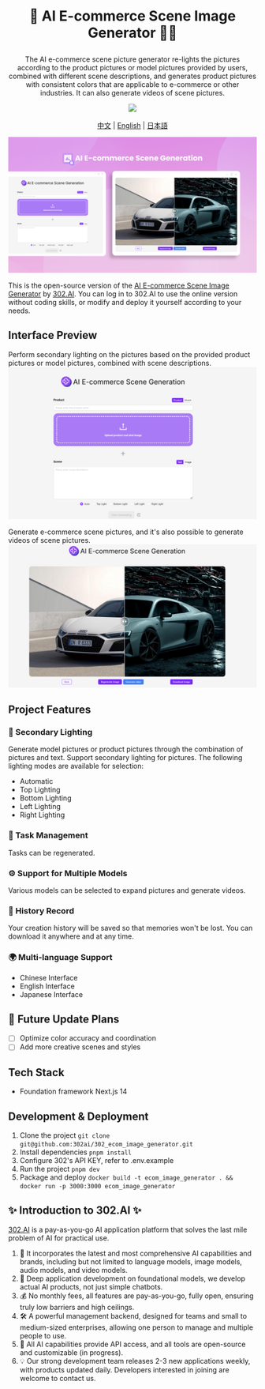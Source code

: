 # <p align="center">🎥 AI E-commerce Scene Image Generator 🚀✨</p>

<p align="center">The AI e-commerce scene picture generator re-lights the pictures according to the product pictures or model pictures provided by users, combined with different scene descriptions, and generates product pictures with consistent colors that are applicable to e-commerce or other industries. It can also generate videos of scene pictures.</p>

<p align="center"><a href="https://302.ai/en/tools/ecom1/" target="blank"><img src="https://file.302ai.cn/gpt/imgs/github/302_badge.png" /></a></p >

<p align="center"><a href="README_zh.md">中文</a> | <a href="README.md">English</a> | <a href="README_ja.md">日本語</a></p>

![pic-tool](docs/AI电商场景图生成en.png)

This is the open-source version of the [AI E-commerce Scene Image Generator](https://302.ai/tools/ecom1/) by [302.AI](https://302.ai). You can log in to 302.AI to use the online version without coding skills, or modify and deploy it yourself according to your needs.

## Interface Preview
Perform secondary lighting on the pictures based on the provided product pictures or model pictures, combined with scene descriptions.
![pic-tool](docs/en/电商场景英1.png)     

Generate e-commerce scene pictures, and it's also possible to generate videos of scene pictures.
![pic-tool](docs/en/电商场景英2.png)

## Project Features
### 🔆 Secondary Lighting
Generate model pictures or product pictures through the combination of pictures and text. Support secondary lighting for pictures. The following lighting modes are available for selection:
- Automatic
- Top Lighting
- Bottom Lighting
- Left Lighting
- Right Lighting 
### 🔄 Task Management
Tasks can be regenerated.
### ⚙️ Support for Multiple Models
Various models can be selected to expand pictures and generate videos.
### 📜 History Record
Your creation history will be saved so that memories won't be lost. You can download it anywhere and at any time.
### 🌍 Multi-language Support
- Chinese Interface
- English Interface
- Japanese Interface


## 🚩 Future Update Plans 
- [ ] Optimize color accuracy and coordination
- [ ] Add more creative scenes and styles

## Tech Stack
- Foundation framework Next.js 14

## Development & Deployment

1. Clone the project `git clone git@github.com:302ai/302_ecom_image_generator.git`
2. Install dependencies `pnpm install`
3. Configure 302's API KEY, refer to .env.example
4. Run the project `pnpm dev`
5. Package and deploy `docker build -t ecom_image_generator . && docker run -p 3000:3000 ecom_image_generator`


## ✨ Introduction to 302.AI ✨

[302.AI](https://302.ai) is a pay-as-you-go AI application platform that solves the last mile problem of AI for practical use.

1. 🧠 It incorporates the latest and most comprehensive AI capabilities and brands, including but not limited to language models, image models, audio models, and video models.
2. 🚀 Deep application development on foundational models, we develop actual AI products, not just simple chatbots.
3. 💰 No monthly fees, all features are pay-as-you-go, fully open, ensuring truly low barriers and high ceilings.
4. 🛠 A powerful management backend, designed for teams and small to medium-sized enterprises, allowing one person to manage and multiple people to use.
5. 🔗 All AI capabilities provide API access, and all tools are open-source and customizable (in progress).
6. 💡 Our strong development team releases 2-3 new applications weekly, with products updated daily. Developers interested in joining are welcome to contact us.
